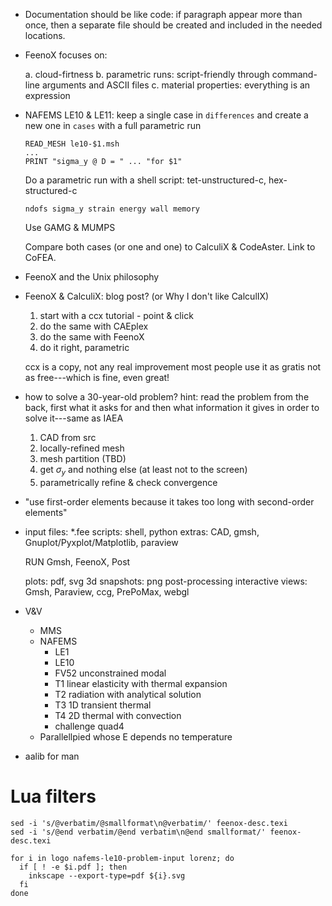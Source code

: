  * Documentation should be like code: if paragraph appear more than once, then a separate file should be created and included in the needed locations.
 
 * FeenoX focuses on:
 
    a. cloud-firtness
    b. parametric runs: script-friendly through command-line arguments and ASCII files
    c. material properties: everything is an expression

 * NAFEMS LE10 & LE11: keep a single case in `differences` and create a new one in `cases` with a full parametric run
   
   ```
   READ_MESH le10-$1.msh
   ...
   PRINT "sigma_y @ D = " ... "for $1"
   ```
   
   Do a parametric run with a shell script: tet-unstructured-c, hex-structured-c
   
   ```
   ndofs sigma_y strain energy wall memory 
   ```
   
   Use GAMG & MUMPS
   
   Compare both cases (or one and one) to CalculiX & CodeAster. Link to CoFEA.
   
   
 * FeenoX and the Unix philosophy
 
 * FeenoX & CalculiX: blog post? (or Why I don't like CalculIX)
 
   1. start with a ccx tutorial - point & click
   2. do the same with CAEplex
   3. do the same with FeenoX
   4. do it right, parametric
   
   ccx is a copy, not any real improvement
   most people use it as gratis not as free---which is fine, even great!
 
 * how to solve a 30-year-old problem? hint: read the problem from the back, first what it asks for and then what information it gives in order to solve it---same as IAEA
 
   1. CAD from src
   2. locally-refined mesh
   3. mesh partition (TBD)
   4. get $\sigma_y$ and nothing else (at least not to the screen)
   5. parametrically refine & check convergence
 
 * "use first-order elements because it takes too long with second-order elements"
 
 * input files: *.fee
   scripts: shell, python
   extras: CAD, gmsh, Gnuplot/Pyxplot/Matplotlib, paraview
   
   RUN Gmsh, FeenoX, Post
   
   plots: pdf, svg
   3d snapshots: png
   post-processing interactive views: Gmsh, Paraview, ccg, PrePoMax, webgl
   
 * V&V
 
   * MMS
   * NAFEMS
      - LE1
      - LE10
      - FV52 unconstrained modal
      - T1 linear elasticity with thermal expansion
      - T2 radiation with analytical solution
      - T3 1D transient thermal
      - T4 2D thermal with convection
      - challenge quad4
   * Parallellpied whose E depends no temperature
   
 * aalib for man

# Lua filters

```
sed -i 's/@verbatim/@smallformat\n@verbatim/' feenox-desc.texi
sed -i 's/@end verbatim/@end verbatim\n@end smallformat/' feenox-desc.texi         
```
   
```
for i in logo nafems-le10-problem-input lorenz; do
  if [ ! -e $i.pdf ]; then
    inkscape --export-type=pdf ${i}.svg
  fi
done
```
